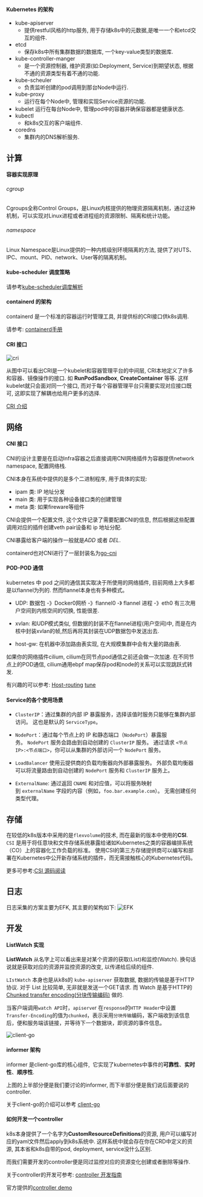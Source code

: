 
#### Kubernetes 的架构
- kube-apiserver
	- 提供restful风格的http服务, 用于存储k8s中的元数据,是唯一一个和etcd交互的组件. 
- etcd
	- 保存k8s中所有集群数据的数据库, 一个key-value类型的数据库.
- kube-controller-manger
	- 是一个资源控制器, 维护资源(如:Deployment, Service)到期望状态, 根据不通的资源类型有着不通的功能.
- kube-scheuler
	- 负责监听创建的pod调用到那台Node中运行.
- kube-proxy
	- 运行在每个Node中, 管理和实现Service资源的功能.
- kubelet
	运行在每台Node中, 管理pod中的容器并确保容器都是健康状态.
- kubectl
	- 和k8s交互的客户端组件.
- coredns
	- 集群内的DNS解析服务.

## 计算

#### 容器实现原理

###### cgroup

Cgroups全称Control Groups，是Linux内核提供的物理资源隔离机制，通过这种机制，可以实现对Linux进程或者进程组的资源限制、隔离和统计功能。

###### namespace

Linux Namespace是Linux提供的一种内核级别环境隔离的方法, 提供了对UTS、IPC、mount、PID、network、User等的隔离机制。


#### kube-scheduler 调度策略

请参考[kube-scheduler调度解析](https://github.com/misstick86/my_blog/tree/master/k8s/Kube-scheduler)


#### containerd 的架构

containerd 是一个标准的容器运行时管理工具, 并提供标的CRI接口供k8s调用.

请参考: [containerd手册](https://github.com/misstick86/my_blog/tree/master/containerd)


#### CRI 接口

![cri](https://f.v1.n0.cdn.getcloudapp.com/items/0I3X2U0S0W3r1D1z2O0Q/Image%202016-12-19%20at%2017.13.16.png)

从图中可以看出CRI是一个kubelet和容器管理平台的中间层, CRI本地定义了许多和容器、镜像操作的接口.  如 **RunPodSandbox**,  **CreateContainer** 等等. 这样kubelet就只会面对同一个接口, 而对于每个容器管理平台只需要实现对应接口既可, 这即实现了解耦也给用户更多的选择.

[CRI 介绍](https://kubernetes.io/blog/2016/12/container-runtime-interface-cri-in-kubernetes/)


## 网络

#### CNI 接口

CNI的设计主要是在启动Infra容器之后直接调用CNI网络插件为容器提供network namespace, 配置网络栈.

CNI本身在系统中提供的是多个二进制程序, 用于具体的实现:

- ipam 类:  IP 地址分发
- main 类:  用于实现各种设备接口类的创建管理
- meta 类: 如果fireware等组件

CNI会提供一个配置文件, 这个文件记录了需要配置CNI的信息, 然后根据这些配置调用对应的插件创建veth pair设备和 ip 地址分配. 

CNI暴露给客户端的操作一般就是*ADD* 或者 *DEL*. 

containerd也对CNI进行了一层封装名为[go-cni](https://github.com/containerd/go-cni)


#### POD-POD 通信

kubernetes 中 pod 之间的通信其实取决于所使用的网络插件,  目前网络上大多都是以flannel为列的.  然而flannel本身也有多种模式。
- UDP: 数据包 -》Docker0网桥 -》flannel0 -》 flannel 进程 -》eth0  有三次用户空间到内核空间的切换, 性能很差.

- xvlan: 和UDP模式类似, 但数据的封装不在flannel进程(用户空间)中, 而是在内核中封装xvlan的帧,然后再将其封装在UDP数据包中发送出去.

- host-gw: 在机器中添加路由表实现, 在大规模集群中会有大量的路由表.


如果你的网络插件cilium, cilium在同节点pod通信之前还会做一次加速. 
在不同节点上的POD通信, cilium通用ebpf map保存pod和node的关系可以实现跳跃式转发.

有兴趣的可以参考:
[Host-routing](https://docs.cilium.io/en/stable/operations/performance/tuning/#ebpf-host-routing)
[tune](https://docs.cilium.io/en/stable/concepts/networking/routing/#id2)



#### Service的各个使用场景

-   `ClusterIP`：通过集群的内部 IP 暴露服务，选择该值时服务只能够在集群内部访问。 这也是默认的 `ServiceType`。
    
-   `NodePort`：通过每个节点上的 IP 和静态端口（`NodePort`）暴露服务。 `NodePort` 服务会路由到自动创建的 `ClusterIP` 服务。 通过请求 `<节点 IP>:<节点端口>`，你可以从集群的外部访问一个 `NodePort` 服务。
    
-   `LoadBalancer` 使用云提供商的负载均衡器向外部暴露服务。 外部负载均衡器可以将流量路由到自动创建的 `NodePort` 服务和 `ClusterIP` 服务上。
    
-   `ExternalName`: 通过返回 `CNAME` 和对应值，可以将服务映射到 `externalName` 字段的内容（例如，`foo.bar.example.com`）。 无需创建任何类型代理。


## 存储

在较低的k8s版本中采用的是`flexvolume`的技术, 而在最新的版本中使用的**CSI**. `CSI` 是用于将任意块和文件存储系统暴露给诸如Kubernetes之类的容器编排系统（CO）上的容器化工作负载的标准。 使用CSI的第三方存储提供商可以编写和部署在Kubernetes中公开新存储系统的插件，而无需接触核心的Kubernetes代码。

更多可参考:[CSI 源码阅读](https://github.com/misstick86/my_blog/tree/master/k8s/csi)

## 日志

日志采集的方案主要为EFK, 其主要的架构如下:
![EFK](../static/images/k8s/efk.jpeg)



## 开发

#### ListWatch 实现

**ListWatch** 从名字上可以看出来是对某个资源的获取(List)和监控(Watch).  换句话说就是获取对应的资源并监控资源的改变, 以传递给后续的组件.

`LIstWatch` 本身也是从k8s的 `kube-apiserver` 获取数据, 数据的传输是基于HTTP协议. 对于 List 比较简单, 无非就是发送一个GET请求. 而 Watch 是基于HTTP的 [Chunked transfer encoding(分块传输编码)](https://link.zhihu.com/?target=https%3A//zh.wikipedia.org/zh-hans/%25E5%2588%2586%25E5%259D%2597%25E4%25BC%25A0%25E8%25BE%2593%25E7%25BC%2596%25E7%25A0%2581) 做的.

当客户端调用`watch API`时，`apiserve`r 在`response`的`HTTP Header`中设置`Transfer-Encoding`的值为`chunked`，表示采用`分块传输`编码，客户端收到该信息后，便和服务端该链接，并等待下一个数据块，即资源的事件信息。


![client-go](../static/images/k8s/client-go-controller-interaction.jpeg)

#### informer 架构

informer 是client-go库的核心组件,  它实现了kubernetes中事件的**可靠性**、**实时性**、**顺序性**.

上图的上半部分便是我们要讨论的informer, 而下半部分便是我们说后面要说的controller.

关于client-go的介绍可以参考 [client-go](https://github.com/misstick86/my_blog/tree/master/k8s/client-go)

#### 如何开发一个controller

k8s本身提供了一个名字为**CustomResourceDefinitions**的资源, 用户可以编写对应的yaml文件然后apply到k8s系统中. 这样系统中就会存在你在CRD中定义的资源, 其本省和k8s自带的pod, deployment, service没什么区别.

而我们需要开发的controller便是同过监控对应的资源变化创建或者删除等操作.

关于controller的开发可参考: [controller 开发指南](https://github.com/misstick86/my_blog/blob/master/k8s/crd/controller%E5%BC%80%E5%8F%91%E6%8C%87%E5%8D%97.md)

官方提供的[controller demo](https://github.com/kubernetes/sample-controller)




